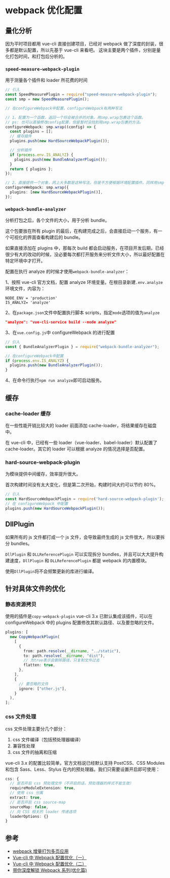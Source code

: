 # webpack 优化配置

## 量化分析

因为平时项目都用 vue-cli 直接创建项目，已经对 webpack 做了深度的封装，很多都是默认配置，所以先基于 vue-cli 来看吧。
这块主要是两个插件，分别是量化打包时间，和打包后分析的。

### `speed-measure-webpack-plugin`

用于测量各个插件和 loader 所花费的时间

```typescript
// 引入
const SpeedMeasurePlugin = require("speed-measure-webpack-plugin");
const smp = new SpeedMeasurePlugin();

// 在configureWebpack中配置，configureWebpack有两种写法

// 1、配置为一个函数，返回一个将会被合并的对象。用smp.wrap包裹这个函数。
// ps: 也可以直接修改config配置，但是暂时没找到用smp.wrap包裹的方法。
configureWebpack: smp.wrap((config) => {
  const plugins = [];
  // 缓存插件
  plugins.push(new HardSourceWebpackPlugin());

  // 分析插件
  if (process.env.IS_ANALYZ) {
    plugins.push(new BundleAnalyzerPlugin());
  }
  return { plugins };
});

// 2、直接提供一个对象，网上大多数是这种写法，但是不方便根据环境配置插件。同样用smp.wrap包裹这个对象
configureWebpack: smp.wrap({
  plugins: [new HardSourceWebpackPlugin()],
});
```

### `webpack-bundle-analyzer`

分析打包之后，各个文件的大小，用于分析 bundle。

这个包要放在所有 plugin 的最后，在构建完成之后，会直接启动一个服务，有一个可视化的界面查看构建后的 bundle。

如果直接添加在 plugins 中，那每次 build 都会启动服务，在项目开发后期，已经很少有大的改动的时候，没必要每次都打开服务来分析文件大小，所以最好配置在特定环境中才打开。

配置在执行 analyze 的时候才使用`webpack-bundle-analyzer`：

1、按照 vue-cli 官方文档，配置 analyze 环境变量。在根目录新建`.env.analyze`环境文件，内容为：

```shell
NODE_ENV = 'production'
IS_ANALYZ= 'analyze'
```

2、在`package.json`文件中配置执行脚本 scripts，指定`mode`选项的值为`analyze`

```json
"analyze": "vue-cli-service build --mode analyze"
```

3、在`vue.config.js`中 configureWebpack 的进行配置

```typescript
// 引入
const { BundleAnalyzerPlugin } = require("webpack-bundle-analyzer");

// 在configureWebpack中配置
if (process.env.IS_ANALYZ) {
  plugins.push(new BundleAnalyzerPlugin());
}
```

4、在命令行执行`npm run analyze`即可启动服务。

## 缓存

### cache-loader 缓存

在一些性能开销比较大的 loader 前面添加 cache-loader，将结果缓存在磁盘中。

在 vue-cli 中，已经有一些 loader（vue-loader、babel-loader）默认配置了 cache-loader。其它的 loader 可以根据 analyze 的情况选择是否配置。

### hard-source-webpack-plugin

为模块提供中间缓存，效率提升很大。

首次构建时间没有太大变化，但是第二次开始，构建时间大约可以节约 80%。

```typescript
// 引入
const HardSourceWebpackPlugin = require('hard-source-webpack-plugin');
// 在 configureWebpack 中配置
plugins.push(new HardSourceWebpackPlugin());
```

## DllPlugin

如果所有的 js 文件都打成一个 js 文件，会导致最终生成的 js 文件很大，所以要拆分 bundles。

`DllPlugin` 和 `DLLReferencePlugin` 可以实现拆分 bundles，并且可以大大提升构建速度，`DllPlugin` 和 `DLLReferencePlugin` 都是 webpack 的内置模块。

使用`DllPlugin`将不会频繁更新的库进行编译。

## 针对具体文件的优化

### 静态资源拷贝

使用的插件是`copy-webpack-plugin`
vue-cli 3.x 已默认集成该插件，可以在 configureWebpack 中的 plugins 配置修改其默认路径、以及要忽略的文件。

```typescript
plugins: [
  new CopyWebpackPlugin(
    [
      {
        from: path.resolve(__dirname, "../static"),
        to: path.resolve(__dirname, "dist"),
        // 为true表示会删除路径，只复制文件过去
        flatten: true,
      },
    ],
    {
      // 要忽略的文件
      ignore: ["other.js"],
    }
  ),
];
```

### css 文件处理

css 文件处理主要分几个部分：

1. css 文件编译（包括预处理器编译）
1. 兼容性处理
1. css 文件的抽离和压缩

vue-cli 3.x 的配置比较简单，官方文档说已经默认支持 PostCSS、CSS Modules 和包含 Sass、Less、Stylus 在内的预处理器。我们只需要设置开启即可使用：

```typescript
css: {
  // 是否开启 css 预处理文件（不开启的话，预处理器的样式不能生效）
  requireModuleExtension: true,
  // 使用 css 分离
  extract: true,
  // 是否开启 css source-map
  sourceMap: false,
  // 向 CSS 相关的 loader 传递选项
  loaderOptions: {}
}
```

## 参考

- [webpack 增量打包多页应用](https://juejin.im/post/6844903553127940110)
- [Vue-cli 中 Webpack 配置优化（一）](https://www.cnblogs.com/zhurong/p/12603887.html)
- [Vue-cli 中 Webpack 配置优化（二）](https://www.cnblogs.com/zhurong/p/12611360.html)
- [带你深度解锁 Webpack 系列(优化篇)](https://mp.weixin.qq.com/s/Rv1O4oFvj6rVpijUXtfyCA)
